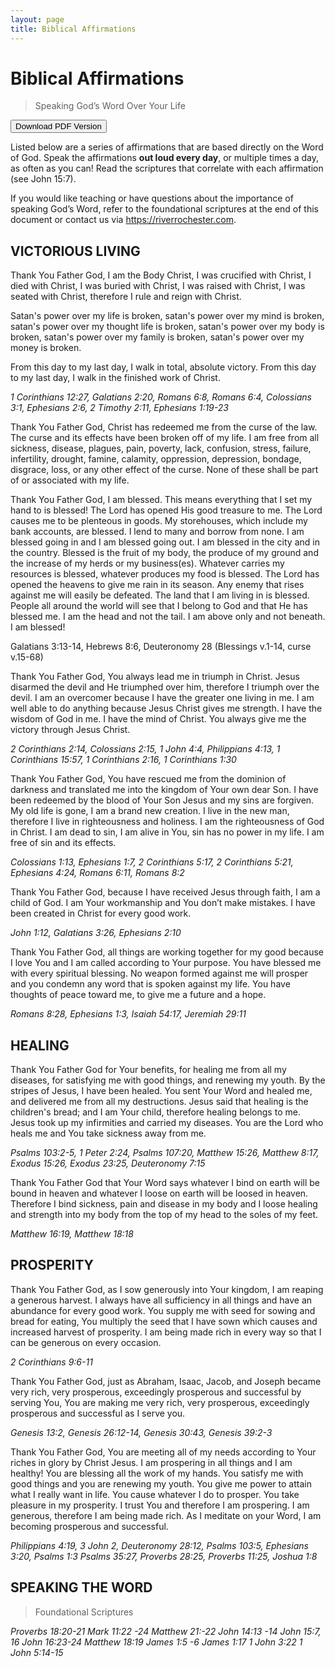 ```yaml
---
layout: page
title: Biblical Affirmations
---
```


# Biblical Affirmations

> Speaking God’s Word Over Your Life

<a class="my-3" href="{{ '/biblical-affirmations.pdf' | absolute_url }}"><button class="btn btn-xl-dark">Download PDF Version</button></a>

Listed below are a series of affirmations that are based directly on the Word of God. Speak the affirmations **out loud every day**, or multiple times a day, as often as you can! Read the scriptures that correlate with each affirmation (see John 15:7). 

If you would like teaching or have questions about the importance of speaking God’s Word, refer to the foundational scriptures at the end of this document or contact us via https://riverrochester.com.

## VICTORIOUS LIVING

Thank You Father God, I am the Body Christ, I was crucified with Christ, I died with Christ, I was buried with Christ, I was raised with Christ, I was seated with Christ, therefore I rule and reign with Christ. 

Satan's power over my life is broken, satan's power over my mind is broken, satan's power over my thought life is broken, satan's power over my body is broken, satan's power over my family is broken, satan's power over my money is broken.

From this day to my last day, I walk in total, absolute victory. From this day to my last day, I walk in the finished work of Christ.

*1 Corinthians 12:27, Galatians 2:20, Romans 6:8, Romans 6:4, Colossians 3:1, Ephesians 2:6, 2 Timothy 2:11, Ephesians 1:19-23*

Thank You Father God, Christ has redeemed me from the curse of the law. The curse and its effects have been broken off of my life. I am free from all sickness, disease, plagues, pain, poverty, lack, confusion, stress, failure, infertility, drought, famine, calamity, oppression, depression, bondage, disgrace, loss, or any other effect of the curse. None of these shall be part of or associated with my life. 

Thank You Father God, I am blessed. This means everything that I set my hand to is blessed!  The Lord has opened His good treasure to me. The Lord causes me to be plenteous in goods. My storehouses, which include my bank accounts, are blessed. I lend to many and borrow from none. I am blessed going in and I am blessed going out. I am blessed in the city and in the country. Blessed is the fruit of my body, the produce of my ground and the increase of my herds or my business(es).  Whatever carries my resources is blessed, whatever produces my food is blessed. The Lord has opened the heavens to give me rain in its season. Any enemy that rises against me will easily be defeated. The land that I am living in is blessed. People all around the world will see that I belong to God and that He has blessed me. I am the head and not the tail. I am above only and not beneath. I am blessed!

Galatians 3:13-14, Hebrews 8:6, Deuteronomy 28 (Blessings v.1-14, curse v.15-68)

Thank You Father God, You always lead me in triumph in Christ. Jesus disarmed the devil and He triumphed over him, therefore I triumph over the devil. I am an overcomer because I have the greater one living in me. I am well able to do anything because Jesus Christ gives me strength. I have the wisdom of God in me. I have the mind of Christ. You always give me the victory through Jesus Christ. 

*2 Corinthians 2:14, Colossians 2:15, 1 John 4:4, Philippians 4:13, 1 Corinthians 15:57, 1 Corinthians 2:16, 1 Corinthians 1:30*

Thank You Father God, You have rescued me from the dominion of darkness and translated me into the kingdom of Your own dear Son. I have been redeemed by the blood of Your Son Jesus and my sins are forgiven. My old life is gone, I am a brand new creation. I live in the new man, therefore I live in righteousness and holiness. I am the righteousness of God in Christ. I am dead to sin, I am alive in You, sin has no power in my life. I am free of sin and its effects.

*Colossians 1:13, Ephesians 1:7, 2 Corinthians 5:17, 2 Corinthians 5:21, Ephesians 4:24, Romans 6:11, Romans 8:2*

Thank You Father God, because I have received Jesus through faith, I am a child of God. I am Your workmanship and You don’t make mistakes. I have been created in Christ for every good work.

*John 1:12, Galatians 3:26, Ephesians 2:10*

Thank You Father God, all things are working together for my good because I love You and I am called according to Your purpose. You have blessed me with every spiritual blessing. No weapon formed against me will prosper and you condemn any word that is spoken against my life. You have thoughts of peace toward me, to give me a future and a hope.

*Romans 8:28, Ephesians 1:3, Isaiah 54:17, Jeremiah 29:11*

## HEALING

Thank You Father God for Your benefits, for healing me from all my diseases, for satisfying me with good things, and renewing my youth. By the stripes of Jesus, I have been healed. You sent Your Word and healed me, and delivered me from all my destructions. Jesus said that healing is the children's bread; and I am Your child, therefore healing belongs to me. Jesus took up my infirmities and carried my diseases. You are the Lord who heals me and You take sickness away from me. 

*Psalms 103:2-5, 1 Peter 2:24, Psalms 107:20, Matthew 15:26, Matthew 8:17, Exodus 15:26, Exodus 23:25, Deuteronomy 7:15*

Thank You Father God that Your Word says whatever I bind on earth will be bound in heaven and whatever I loose on earth will be loosed in heaven. Therefore I bind sickness, pain and disease in my body and I loose healing and strength into my body from the top of my head to the soles of my feet. 

*Matthew 16:19, Matthew 18:18*

## PROSPERITY

Thank You Father God, as I sow generously into Your kingdom, I am reaping a generous harvest. I always have all sufficiency in all things and have an abundance for every good work. You supply me with seed for sowing and bread for eating, You multiply the seed that I have sown which causes and increased harvest of prosperity.  I am being made rich in every way so that I can be generous on every occasion.

*2 Corinthians 9:6-11*

Thank You Father God, just as Abraham, Isaac, Jacob, and Joseph became very rich, very prosperous, exceedingly prosperous and successful by serving You, You are making me very rich, very prosperous, exceedingly prosperous and successful as I serve you.

*Genesis 13:2, Genesis 26:12-14, Genesis 30:43, Genesis 39:2-3*

Thank You Father God, You are meeting all of my needs according to Your riches in glory by Christ Jesus. I am prospering in all things and I am healthy! You are blessing all the work of my hands. You satisfy me with good things and you are renewing my youth. You give me power to attain what I really want in life. You cause whatever I do to prosper. You take pleasure in my prosperity. I trust You and therefore I am prospering. I am generous, therefore I am being made rich. As I meditate on your Word, I am becoming prosperous and successful.

*Philippians 4:19, 3 John 2, Deuteronomy 28:12, Psalms 103:5, Ephesians 3:20, Psalms 1:3 Psalms 35:27, Proverbs 28:25, Proverbs 11:25, Joshua 1:8*

## SPEAKING THE WORD

> Foundational Scriptures

*Proverbs 18:20-21*
*Mark 11:22 -24*
*Matthew 21:-22*
*John 14:13 -14*
*John 15:7, 16*
*John 16:23-24*
*Matthew 18:19*
*James 1:5 -6*
*James 1:17*
*1 John 3:22*
*1 John 5:14-15*
